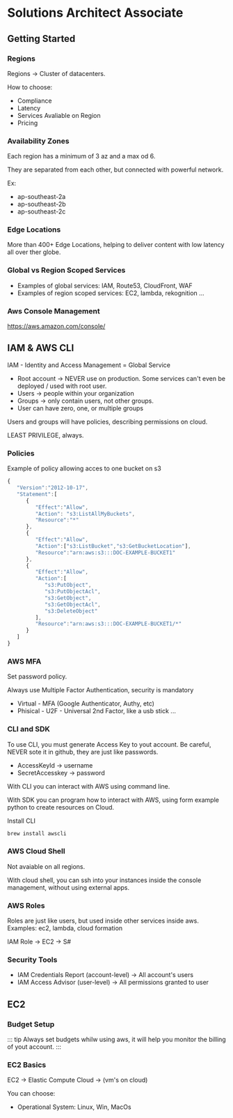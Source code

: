 # Solutions Architect Associate

## Getting Started

### Regions

Regions -> Cluster of datacenters.

How to choose:

* Compliance
* Latency
* Services Avaliable on Region
* Pricing

### Availability Zones

Each region has a minimum of 3 az and a max od 6.

They are separated from each other, but connected with powerful network.

Ex: 
* ap-southeast-2a
* ap-southeast-2b
* ap-southeast-2c

### Edge Locations

More than 400+ Edge Locations, helping to deliver content with low latency all over ther globe.

### Global vs Region Scoped Services

* Examples of global services: IAM, Route53, CloudFront, WAF
* Examples of region scoped services: EC2, lambda, rekognition ...

### Aws Console Management

https://aws.amazon.com/console/

## IAM & AWS CLI

IAM - Identity and Access Management = Global Service

* Root account -> NEVER use on production. Some services can't even be deployed / used with root user.
* Users -> people within your organization
* Groups -> only contain users, not other groups.
* User can have zero, one, or multiple groups

Users and groups will have policies, describing permissions on cloud.

LEAST PRIVILEGE, always.

### Policies

Example of policy allowing acces to one bucket on s3

```javascript
{
   "Version":"2012-10-17",
   "Statement":[
      {
         "Effect":"Allow",
         "Action": "s3:ListAllMyBuckets",
         "Resource":"*"
      },
      {
         "Effect":"Allow",
         "Action":["s3:ListBucket","s3:GetBucketLocation"],
         "Resource":"arn:aws:s3:::DOC-EXAMPLE-BUCKET1"
      },
      {
         "Effect":"Allow",
         "Action":[
            "s3:PutObject",
            "s3:PutObjectAcl",
            "s3:GetObject",
            "s3:GetObjectAcl",
            "s3:DeleteObject"
         ],
         "Resource":"arn:aws:s3:::DOC-EXAMPLE-BUCKET1/*"
      }
   ]
}
```

### AWS MFA

Set password policy.

Always use Multiple Factor Authentication, security is mandatory

* Virtual - MFA (Google Authenticator, Authy, etc)
* Phisical - U2F - Universal 2nd Factor, like a usb stick ... 

###  CLI and SDK

To use CLI, you must generate Access Key to yout account. Be careful, NEVER sote it in github, they are just like passwords.

* AccessKeyId -> username
* SecretAccesskey -> password

With CLI you can interact with AWS using command line.

With SDK you can program how to interact with AWS, using form example python to create resources on Cloud.

Install CLI
```bash
brew install awscli
```

### AWS Cloud Shell

Not avaiable on all regions.

With cloud shell, you can ssh into your instances inside the console management, without using external apps.

### AWS Roles

Roles are just like users, but used inside other services inside aws. Examples: ec2, lambda, cloud formation

IAM Role -> EC2 -> S#

### Security Tools

* IAM Credentials Report (account-level) -> All account's users
* IAM Access Advisor (user-level) -> All permissions granted to user

## EC2

### Budget Setup


::: tip
Always set budgets whilw using aws, it will help you monitor the billing of yout account.
:::

### EC2 Basics

EC2 -> Elastic Compute Cloud -> (vm's on cloud)

You can choose:

* Operational System: Linux, Win, MacOs
